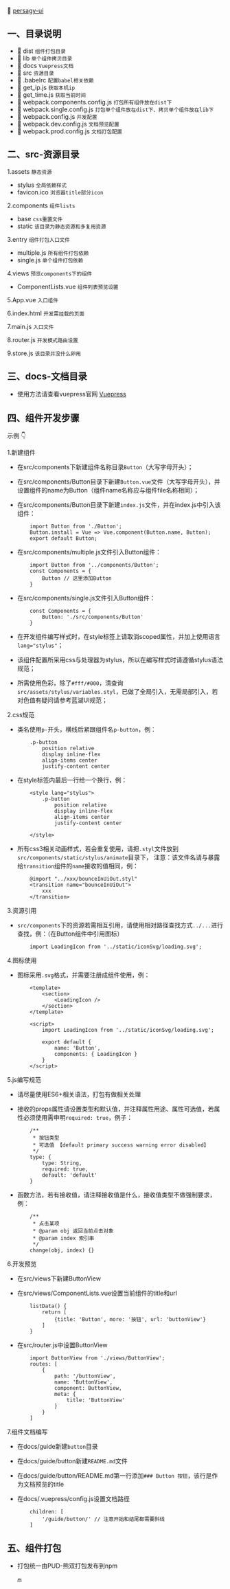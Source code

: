 :rose: [persagy-ui](http://47.95.122.141:8208/)

## 一、目录说明
- :file_folder: dist `组件打包目录`
- :file_folder: lib `单个组件拷贝目录`
- :file_folder: docs `Vuepress文档`
- :file_folder: src `资源目录`
- :pencil: .babelrc `配置babel相关依赖`
- :pencil: get_ip.js `获取本机ip`
- :pencil: get_time.js `获取当前时间`
- :pencil: webpack.components.config.js `打包所有组件放在dist下`
- :pencil: webpack.single.config.js `打包单个组件放在dist下、拷贝单个组件放在lib下`
- :pencil: webpack.config.js `开发配置`
- :pencil: webpack.dev.config.js `文档预览配置`
- :pencil: webpack.prod.config.js `文档打包配置`

## 二、src-资源目录
1.assets `静态资源`
- stylus `全局依赖样式`
- favicon.ico `浏览器title部分icon`

2.components `组件lists`
- base `css重置文件`
- static `该目录为静态资源和多复用资源`

3.entry `组件打包入口文件`
- multiple.js `所有组件打包依赖`
- single.js `单个组件打包依赖`

4.views `预览components下的组件`
- ComponentLists.vue `组件列表预览设置`

5.App.vue `入口组件`

6.index.html `开发需挂载的页面`

7.main.js `入口文件`

8.router.js `开发模式路由设置`

9.store.js `该目录并没什么卵用`

## 三、docs-文档目录
- 使用方法请查看vuepress官网 [Vuepress](https://vuepress.vuejs.org/zh/)

## 四、组件开发步骤
示例 :point_down:

1.新建组件
- 在src/components下新建组件名称目录`Button`（大写字母开头）；
- 在src/components/Button目录下新建`Button.vue`文件（大写字母开头），并设置组件的name为Button（组件name名称应与组件file名称相同）；
- 在src/components/Button目录下新建`index.js`文件，并在index.js中引入该组件：

    ```
        import Button from './Button';
        Button.install = Vue => Vue.component(Button.name, Button);
        export default Button;
    ```
- 在src/components/multiple.js文件引入Button组件：

    ```
        import Button from '../components/Button';
        const Components = {
            Button // 这里添加Button
        }
    ```
- 在src/components/single.js文件引入Button组件：

    ```
        const Components = {
            Button: './src/components/Button'
        }
    ```
- 在开发组件编写样式时，在style标签上请取消scoped属性，并加上使用语言`lang="stylus"`；
- 该组件配置所采用css与处理器为stylus，所以在编写样式时请遵循stylus语法规范；
- 所需使用色彩，除了`#fff/#000`，清查询`src/assets/stylus/variables.styl`，已做了全局引入，无需局部引入，若对色值有疑问请参考蓝湖UI规范；

2.css规范
- 类名使用`p-`开头，横线后紧跟组件名`p-button`，例：

    ```
        .p-button
            position relative
            display inline-flex
            align-items center
            justify-content center
  
    ```
- 在style标签内最后一行给一个换行，例：

    ```
        <style lang="stylus">
            .p-button
                position relative
                display inline-flex
                align-items center
                justify-content center
  
        </style>
    ```
- 所有css3相关动画样式，若会重复使用，请把`.styl`文件放到`src/components/static/stylus/animate`目录下，
    注意：该文件名请与暴露给`transition`组件的`name`接收的值相同，例：
    
    ```
        @import "../xxx/bounceInUiOut.styl"
        <transition name="bounceInUiOut">
            xxx
        </transition>
    ```

3.资源引用
- `src/components`下的资源若需相互引用，请使用相对路径查找方式`../...`进行查找，例：（在Button组件中引用图标）

    ```
        import LoadingIcon from '../static/iconSvg/loading.svg';
    ```

4.图标使用
- 图标采用`.svg`格式，并需要注册成组件使用，例：

    ```
        <template>
            <section>
                <LoadingIcon />
            </section>
        </template>
        
        <script>
            import LoadingIcon from '../static/iconSvg/loading.svg';
        
            export default {
                name: 'Button',
                components: { LoadingIcon }
            }
        </script>
    ```

5.js编写规范
- 请尽量使用ES6+相关语法，打包有做相关处理
- 接收的props属性请设置类型和默认值，并注释属性用途、属性可选值，若属性必须使用需申明`required: true`，例子：

    ```
        /**
         * 按钮类型
         * 可选值 【default primary success warning error disabled】
         */
        type: {
            type: String,
            required: true,
            default: 'default'
        }
    ```
- 函数方法，若有接收值，请注释接收值是什么，接收值类型不做强制要求，例：

    ```
        /**
         * 点击某项
         * @param obj 返回当前点击对象
         * @param index 索引串
         */
        change(obj, index) {}
    ```

6.开发预览
- 在src/views下新建ButtonView
- 在src/views/ComponentLists.vue设置当前组件的title和url

    ```
        listData() {
            return [
                {title: 'Button', more: '按钮', url: 'buttonView'}
            ]
        }
    ```
- 在src/router.js中设置ButtonView

    ```
        import ButtonView from './views/ButtonView';
        routes: [
            {
                path: '/buttonView',
                name: 'ButtonView',
                component: ButtonView,
                meta: {
                    title: 'ButtonView'
                }
            }
        ]
    ```
7.组件文档编写
- 在docs/guide新建`button`目录
- 在docs/guide/button新建`README.md`文件
- 在docs/guide/button/README.md第一行添加`### Button 按钮`，该行是作为文档预览的title
- 在docs/.vuepress/config.js设置文档路径

    ```
        children: [
            '/guide/button/' // 注意开始和结尾都需要斜线
        ]
    ```

## 五、组件打包
- 打包统一由PUD-熊双打包发布到npm

    :end: